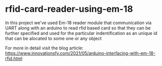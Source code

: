 # rfid-card-reader-using-em-18
In this project we've used Em-18 reader module that communication via UART along with an arduino to read rfid based card so that they can be further specified and used for the particular indentification as an unique id that can be alocated to some one or any object

For more in detail visit the blog article: https://www.innovationsfy.com/2021/05/arduino-interfacing-with-em-18-rfid.html

